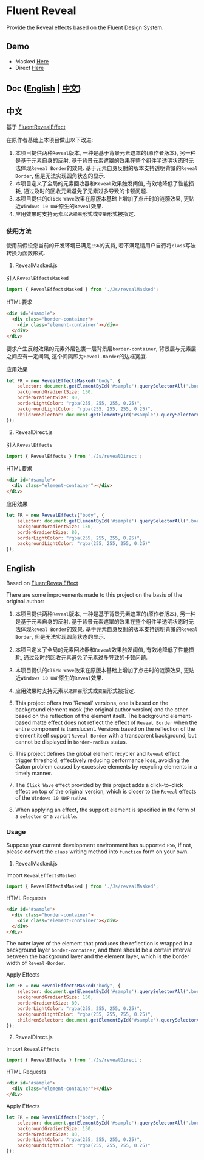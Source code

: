 # Fluent Reveal
Provide the Reveal effects based on the Fluent Design System.

## Demo

- Masked [Here](https://aleversn.github.io/VFluent/zh/Button/)
- Direct [Here](https://aleversn.github.io/VFluent/zh/ListView/)

## Doc ([English](#en) | [中文](#ch))

## 中文 <div id="ch"></div>
基于 [FluentRevealEffect](https://github.com/d2phap/fluent-reveal-effect)

在原作者基础上本项目做出以下改进:

1. 本项目提供两种`Reveal`版本, 一种是基于背景元素遮罩的(原作者版本), 另一种是基于元素自身的反射. 基于背景元素遮罩的效果在整个组件半透明状态时无法体现`Reveal Border`的效果. 基于元素自身反射的版本支持透明背景的`Reveal Border`, 但是无法实现圆角状态的显示.
2. 本项目定义了全局的元素回收器和`Reveal`效果触发阈值, 有效地降低了性能损耗, 通过及时的回收元素避免了元素过多导致的卡顿问题.
3. 本项目提供的`Click Wave`效果在原版本基础上增加了点击时的涟漪效果, 更贴近`Windows 10 UWP`原生的`Reveal`效果.
4. 应用效果时支持元素以`选择器`形式或`变量`形式被指定.

### 使用方法

使用前假设您当前的开发环境已满足`ES6`的支持, 若不满足请用户自行将`class`写法转换为函数形式.

1. RevealMasked.js

引入`RevealEffectsMasked`

```javascript
import { RevealEffectsMasked } from './Js/revealMasked';
```

HTML要求

```html
<div id="#sample">
  <div class="border-container">
    <div class="element-container"></div>
  </div>
</div>
```
要求产生反射效果的元素外层包裹一层背景层`border-container`, 背景层与元素层之间应有一定间隔, 这个间隔即为`Reveal-Border`的边框宽度.

应用效果

```javascript
let FR = new RevealEffectsMasked("body", {
    selector: document.getElementById('#sample').querySelectorAll('.border-container')[0], //推荐写法, 或`#sample .border-container`也可以
    backgroundGradientSize: 150,
    borderGradientSize: 80,
    borderLightColor: "rgba(255, 255, 255, 0.25)",
    backgroundLightColor: "rgba(255, 255, 255, 0.25)",
    childrenSelector: document.getElementById('#sample').querySelectorAll('.element-container')[0]  //推荐写法, 或`#sample .element-container`也可以
});
```

2. RevealDirect.js

引入`RevealEffects`

```javascript
import { RevealEffects } from './Js/revealDirect';
```

HTML要求

```html
<div id="#sample">
  <div class="element-container"></div>
</div>
```

应用效果

```javascript
let FR = new RevealEffects("body", {
    selector: document.getElementById('#sample').querySelectorAll('.border-container')[0], //推荐写法, 或`#sample .border-container`也可以
    backgroundGradientSize: 150,
    borderGradientSize: 80,
    borderLightColor: "rgba(255, 255, 255, 0.25)",
    backgroundLightColor: "rgba(255, 255, 255, 0.25)"
});
```

## English <div id="en"></div>

Based on [FluentRevealEffect](https://github.com/d2phap/fluent-reveal-effect)

There are some improvements made to this project on the basis of the original author:

1. 本项目提供两种`Reveal`版本, 一种是基于背景元素遮罩的(原作者版本), 另一种是基于元素自身的反射. 基于背景元素遮罩的效果在整个组件半透明状态时无法体现`Reveal Border`的效果. 基于元素自身反射的版本支持透明背景的`Reveal Border`, 但是无法实现圆角状态的显示.
2. 本项目定义了全局的元素回收器和`Reveal`效果触发阈值, 有效地降低了性能损耗, 通过及时的回收元素避免了元素过多导致的卡顿问题.
3. 本项目提供的`Click Wave`效果在原版本基础上增加了点击时的涟漪效果, 更贴近`Windows 10 UWP`原生的`Reveal`效果.
4. 应用效果时支持元素以`选择器`形式或`变量`形式被指定.

1. This project offers two 'Reveal' versions, one is based on the background element mask (the original author version) and the other based on the reflection of the element itself. The background element-based matte effect does not reflect the effect of `Reveal Border` when the entire component is translucent. Versions based on the reflection of the element itself support `Reveal Border` with a transparent background, but cannot be displayed in `border-radius` status.
2. This project defines the global element recycler and `Reveal` effect trigger threshold, effectively reducing performance loss, avoiding the Caton problem caused by excessive elements by recycling elements in a timely manner.
3. The `Click Wave` effect provided by this project adds a click-to-click effect on top of the original version, which is closer to the `Reveal` effects of the `Windows 10 UWP` native.
4. When applying an effect, the support element is specified in the form of a `selector` or a `variable`.

### Usage

Suppose your current development environment has supported `ES6`, if not, please convert the `class` writing method into `function` form on your own.

1. RevealMasked.js

Import `RevealEffectsMasked`

```javascript
import { RevealEffectsMasked } from './Js/revealMasked';
```

HTML Requests

```html
<div id="#sample">
  <div class="border-container">
    <div class="element-container"></div>
  </div>
</div>
```
The outer layer of the element that produces the reflection is wrapped in a background layer `border-container`, and there should be a certain interval between the background layer and the element layer, which is the border width of `Reveal-Border`.

Apply Effects

```javascript
let FR = new RevealEffectsMasked("body", {
    selector: document.getElementById('#sample').querySelectorAll('.border-container')[0], //Recommended, or `#sample .border-container`
    backgroundGradientSize: 150,
    borderGradientSize: 80,
    borderLightColor: "rgba(255, 255, 255, 0.25)",
    backgroundLightColor: "rgba(255, 255, 255, 0.25)",
    childrenSelector: document.getElementById('#sample').querySelectorAll('.element-container')[0]  //Recommended, or`#sample .element-container`
});
```

2. RevealDirect.js

Import `RevealEffects`

```javascript
import { RevealEffects } from './Js/revealDirect';
```

HTML Requests

```html
<div id="#sample">
  <div class="element-container"></div>
</div>
```

Apply Effects

```javascript
let FR = new RevealEffects("body", {
    selector: document.getElementById('#sample').querySelectorAll('.border-container')[0], //Recommended, or `#sample .border-container`
    backgroundGradientSize: 150,
    borderGradientSize: 80,
    borderLightColor: "rgba(255, 255, 255, 0.25)",
    backgroundLightColor: "rgba(255, 255, 255, 0.25)"
});
```
